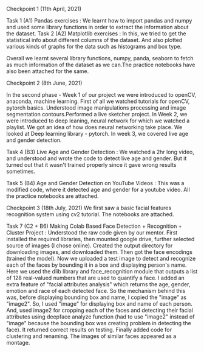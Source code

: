 Checkpoint 1 (11th April, 2021)


Task 1 (A1)
Pandas exercises : We learnt how to import pandas and numpy and used some library functions in order to extract the information about the dataset.
Task 2 (A2)
Matplotlib exercises : In this, we tried to get the statistical info about different columns of the dataset. And also plotted various kinds of graphs for the data such as histograms and box type.

Overall we learnt several library functions, numpy, panda, seaborn to fetch as much information of the dataset as we can.The practice notebooks have also been attached for the same.

Checkpoint 2  (8th June, 2021)

In the second phase - Week 1 of our project we were introduced to openCV, anaconda, machine learning. First of all we watched tutorials for openCV, pytorch basics. Understood image manipulations processing and image segmentation contours.Performed a live sketcher project. 
In Week 2, we were introduced to deep leaning, neural network for which we watched a playlist. We got an idea of how does neural networking take place. We looked at Deep learning library - pytorch.
In week 3, we covered live age and gender detection.

Task 4 (B3)
Live Age and Gender Detection : We watched a 2hr long video, and understood and wrote the code to detect live age and gender. But it turned out that it wasn't trained properly since it gave wrong results sometimes.

Task 5 (B4)
Age and Gender Detection on YouTube Videos : This was a modified code, where it detected age and gender for a youtube video.
All the practice notebooks are attached.

Checkpoint 3 (18th July, 2021)
We first saw a basic facial features recognition system using cv2 tutorial. The notebooks are attached.

Task 7 (C2 + B6)
Making Colab Based Face Detection + Recognition + Cluster Project : Understood the raw code given by our mentor. First installed the required libraries, then mounted google drive, further selected source of images (I chose online). Created the output directory for downloading images, and downloaded them. Then got the face encodings (trained the model). 
Now we uploaded a test image to detect and recognize each of the faces by bounding it in a box and displaying person's name. Here we used the dlib library and face_recognition module that outputs a list of 128 real-valued numbers that are used to quantify a face.
I added an extra feature of "facial attributes analysis" which returns the age, gender, emotion and race of each detected face. 
So the mechanism behind this was, before displaying bounding box and name, I copied the "image" as "image2". So, I used "image" for displaying box and name of each person. And, used image2 for cropping each of the faces and detecting their facial attributes using deepface analyze function (had to use "image2" instead of "image" because the bounding box was creating problem in detecting the face).
It returned correct results on testing.
Finally added code for clustering and renaming. The images of similar faces appeared as a montage.



